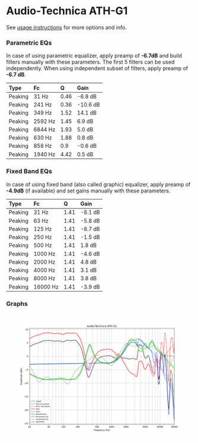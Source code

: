 # Audio-Technica ATH-G1
See [usage instructions](https://github.com/jaakkopasanen/AutoEq#usage) for more options and info.

### Parametric EQs
In case of using parametric equalizer, apply preamp of **-6.7dB** and build filters manually
with these parameters. The first 5 filters can be used independently.
When using independent subset of filters, apply preamp of **-6.7 dB**.

| Type    | Fc      |    Q | Gain     |
|:--------|:--------|:-----|:---------|
| Peaking | 31 Hz   | 0.46 | -6.8 dB  |
| Peaking | 241 Hz  | 0.36 | -10.6 dB |
| Peaking | 349 Hz  | 1.52 | 14.1 dB  |
| Peaking | 2592 Hz | 1.45 | 6.9 dB   |
| Peaking | 6844 Hz | 1.93 | 5.0 dB   |
| Peaking | 630 Hz  | 1.88 | 0.8 dB   |
| Peaking | 858 Hz  | 0.9  | -0.6 dB  |
| Peaking | 1940 Hz | 4.42 | 0.5 dB   |

### Fixed Band EQs
In case of using fixed band (also called graphic) equalizer, apply preamp of **-4.9dB**
(if available) and set gains manually with these parameters.

| Type    | Fc       |    Q | Gain    |
|:--------|:---------|:-----|:--------|
| Peaking | 31 Hz    | 1.41 | -8.1 dB |
| Peaking | 63 Hz    | 1.41 | -5.8 dB |
| Peaking | 125 Hz   | 1.41 | -8.7 dB |
| Peaking | 250 Hz   | 1.41 | -1.5 dB |
| Peaking | 500 Hz   | 1.41 | 1.8 dB  |
| Peaking | 1000 Hz  | 1.41 | -4.6 dB |
| Peaking | 2000 Hz  | 1.41 | 4.8 dB  |
| Peaking | 4000 Hz  | 1.41 | 3.1 dB  |
| Peaking | 8000 Hz  | 1.41 | 3.8 dB  |
| Peaking | 16000 Hz | 1.41 | -3.9 dB |

### Graphs
![](./Audio-Technica%20ATH-G1.png)